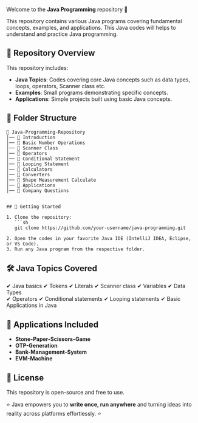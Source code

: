 Welcome to the **Java Programming** repository 🍵

This repository contains various Java programs covering fundamental concepts, examples, and applications.
This Java codes will helps to understand and practice Java programming.

## 📌 Repository Overview

This repository includes:
- **Java Topics**: Codes covering core Java concepts such as data types, loops, operators, Scanner class etc.
- **Examples**: Small programs demonstrating specific concepts.
- **Applications**: Simple projects built using basic Java concepts.

## 📂 Folder Structure
```
📁 Java-Programming-Repository
│── 📂 Introduction             
│── 📂 Basic Number Operations               
│── 📂 Scanner Class
│── 📂 Operators
│── 📂 Conditional Statement
│── 📂 Looping Statement               
│── 📂 Calculators                 
│── 📂 Converters    
│── 📂 Shape Measurement Calculate 
│── 📂 Applications
│── 📂 Company Questions     


## 🚀 Getting Started

1. Clone the repository:
   ```sh
   git clone https://github.com/your-username/java-programming.git
   
2. Open the codes in your favorite Java IDE (IntelliJ IDEA, Eclipse, or VS Code).
3. Run any Java program from the respective folder.
```
## 🛠 Java Topics Covered

✔ Java basics
✔ Tokens
✔ Literals
✔ Scanner class
✔ Variables 
✔ Data Types  
✔ Operators
✔ Conditional statements 
✔ Looping statements 
✔ Basic Applications in Java  

## 📌 Applications Included
- **Stone-Paper-Scissors-Game**
- **OTP-Generation**
- **Bank-Management-System**
- **EVM-Machine**

## 📜 License
This repository is open-source and free to use. 

⭐ Java empowers you to **write once, run anywhere** and turning ideas into reality across platforms effortlessly. ⭐
